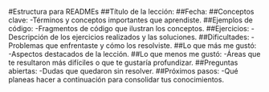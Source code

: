 #Estructura para READMEs 
##Título de la lección:
##Fecha:
##Conceptos clave: -Términos y conceptos importantes que aprendiste.
##Ejemplos de código: -Fragmentos de código que ilustran los conceptos.
##Ejercicios: -Descripción de los ejercicios realizados y las soluciones.
##Dificultades: -Problemas que enfrentaste y cómo los resolviste.
##Lo que más me gustó: -Aspectos destacados de la lección.
##Lo que menos me gustó: -Áreas que te resultaron más difíciles o que te gustaría profundizar.
##Preguntas abiertas: -Dudas que quedaron sin resolver.
##Próximos pasos: -Qué planeas hacer a continuación para consolidar tus conocimientos.